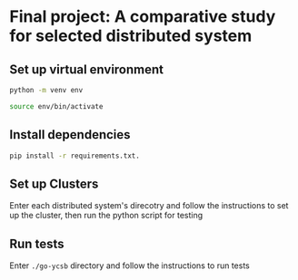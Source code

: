 # Final project: A comparative study for selected distributed system

## Set up virtual environment

```Bash
python -m venv env
```

```Bash
source env/bin/activate
```

## Install dependencies

```Bash
pip install -r requirements.txt.
```

## Set up Clusters

Enter each distributed system's direcotry and follow the instructions to set up the cluster, then run the python script for testing

## Run tests

Enter `./go-ycsb` directory and follow the instructions to run tests
